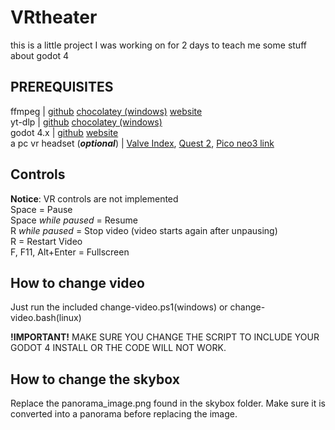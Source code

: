 # VRtheater

this is a little project I was working on for 2 days to teach me some stuff about godot 4

## PREREQUISITES

ffmpeg | [github](https://github.com/FFmpeg/FFmpeg) [chocolatey (windows)](https://community.chocolatey.org/packages/ffmpeg) [website](https://ffmpeg.org)  
yt-dlp | [github](https://github.com/yt-dlp/yt-dlp) [chocolatey (windows)](https://community.chocolatey.org/packages/yt-dlp)  
godot 4.x | [github](https://github.com/godotengine/godot) [website](https://godotengine.org)  
a pc vr headset (***optional***) | [Valve Index](https://store.steampowered.com/valveindex), [Quest 2](https://www.meta.com/quest/products/quest-2/), [Pico neo3 link](https://www.picoxr.com/global/products/neo3-link)

## Controls
**Notice**: VR controls are not implemented  
Space = Pause  
Space *while paused* = Resume  
R *while paused* = Stop video (video starts again after unpausing)  
R = Restart Video  
F, F11, Alt+Enter = Fullscreen

## How to change video

Just run the included change-video.ps1(windows) or change-video.bash(linux)

**!IMPORTANT!** MAKE SURE YOU CHANGE THE SCRIPT TO INCLUDE YOUR GODOT 4 INSTALL OR THE CODE WILL NOT WORK. 

## How to change the skybox

Replace the panorama_image.png found in the skybox folder. Make sure it is converted into a panorama before replacing the image.
